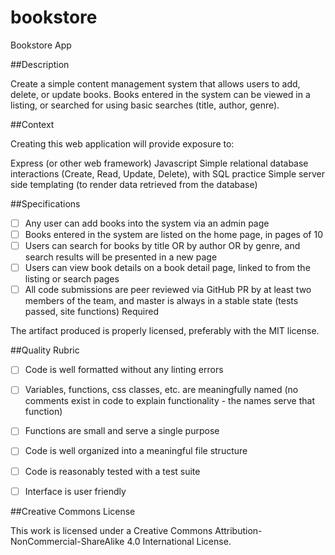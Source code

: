 # bookstore
Bookstore App

##Description

Create a simple content management system that allows users to add, delete, or update books. Books entered in the system can be viewed in a listing, or searched for using basic searches (title, author, genre).

##Context

Creating this web application will provide exposure to:

Express (or other web framework)
Javascript
Simple relational database interactions (Create, Read, Update, Delete), with SQL practice
Simple server side templating (to render data retrieved from the database)

##Specifications

 - [ ] Any user can add books into the system via an admin page
 - [ ] Books entered in the system are listed on the home page, in pages of 10
 - [ ] Users can search for books by title OR by author OR by genre, and search results will be presented in a new page
 - [ ]  Users can view book details on a book detail page, linked to from the listing or search pages
 - [ ] All code submissions are peer reviewed via GitHub PR by at least two members of the team, and master is always in a stable state (tests passed, site functions)
Required

 The artifact produced is properly licensed, preferably with the MIT license.

##Quality Rubric

- [ ] Code is well formatted without any linting errors
- [ ] Variables, functions, css classes, etc. are meaningfully named (no comments exist in code to explain functionality - the names serve that function)
- [ ] Functions are small and serve a single purpose
- [ ] Code is well organized into a meaningful file structure
- [ ] Code is reasonably tested with a test suite
- [ ] Interface is user friendly


##Creative Commons License

This work is licensed under a Creative Commons Attribution-NonCommercial-ShareAlike 4.0 International License.
